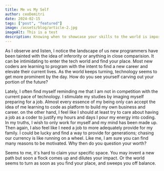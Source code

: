 ```yaml
---
title: Me vs My Self
author: ceoDemitri
date: 2024-02-15
tags: ["post", "featured"]
image: /assets/blog/article-2.jpg
imageAlt: This is a test
description: Knowing when to showcase your skills to the world is important. With all of this success people are having, there must exist a recipe. No matter how hard I work, sometimes a quiver of doubt slips in.
---
```


As I observe and listen, I notice the landscape of us new programmers have been tainted with the idea of inferority or anything in close comparision. It can be intimidating to enter the tech world and find your place. Most new coders are learning to program with the intent to find a new career and elevate their current lives. As the world keeps turning, technology seems to get more prominent by the day. How do you see yourself carving out your portion of the future?

Lately, I often find myself reminding me that I am not in competition with the current pace of technology. I stimulate my studies by imaging myself preparing for a job. Almost every essence of my being only can accept the idea of me learning to code as platform to build my own business and career. on the other hand, I feel like I should at least try to care about having a job as a coder to justify my hours and days I pour my energy into coding. In my truths, I wish to only work for myself and my mind has been made up. Then again, I also feel like I need a job to more adequately provide for my family. I could be lucky and find a way to provide for generations; chasing our currency is like running on a wheel. Like me, I am sure you can find many reasons to be motivated. Why then do you question your worth?

Seems to me, it's hard to claim your specific space. You may invent a new path but soon a flock comes up and dilutes your impact. Or the world seems to turn as soon as you find your place, and sweeps you off balance.
